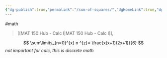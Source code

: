```yaml
---
{"dg-publish":true,"permalink":"/sum-of-squares/","dgHomeLink":true,"dgPassFrontmatter":false,"dgShowLocalGraph":true}
---
```


#math 
> [[MAT 150 Hub - Calc I|MAT 150 Hub - Calc I]],

$$
\sum\limits_{n=0}^{x} n ^{z}= \frac{x(x+1)(2x+1)}{6}
$$
*not important for calc, this is discrete math*